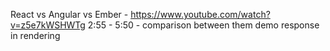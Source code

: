 React vs Angular vs Ember - https://www.youtube.com/watch?v=z5e7kWSHWTg 2:55 - 5:50 - comparison between them demo response in rendering


